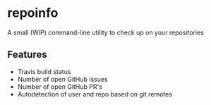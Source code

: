 # repoinfo
A small (WIP) command-line utility to check up on your repositories

## Features
- Travis build status
- Number of open GitHub issues
- Number of open GitHub PR's
- Autodetection of user and repo based on git remotes
